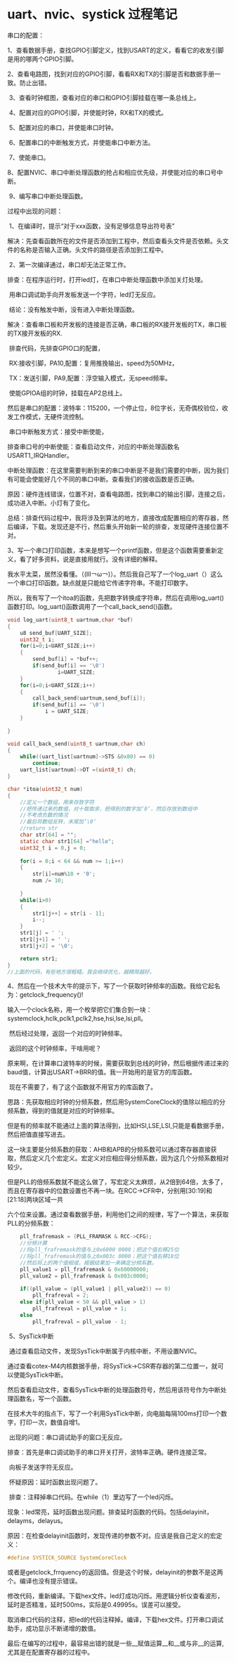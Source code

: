 # uart、nvic、systick 过程笔记

串口的配置：

​	1、查看数据手册，查找GPIO引脚定义，找到USART的定义，看看它的收发引脚是用的哪两个GPIO引脚。

​	2、查看电路图，找到对应的GPIO引脚，看看RX和TX的引脚是否和数据手册一致。防止出错。

​	3、查看时钟框图，查看对应的串口和GPIO引脚挂载在哪一条总线上。

​	4、配置对应的GPIO引脚，并使能时钟，RX和TX的模式。

​	5、配置对应的串口，并使能串口时钟。

​	6、配置串口的中断触发方式，并使能串口中断方法。

​	7、使能串口。

​	8、配置NVIC、串口中断处理函数的抢占和相应优先级，并使能对应的串口号中断。

​	9、编写串口中断处理函数。

过程中出现的问题：

​	1、在编译时，提示“对于xxx函数，没有足够信息导出符号表”

​		解决：先查看函数所在的文件是否添加到工程中，然后查看头文件是否依赖。头文件的名称是否输入正确。头文件的路径是否添加到工程中。

​	2、第一次编译通过，串口却无法正常工作。

​		排查：在程序运行时，打开led灯，在串口中断处理函数中添加关灯处理。

​			用串口调试助手向开发板发送一个字符，led灯无反应。

​			结论：没有触发中断，没有进入中断处理函数。

​		解决：查看串口板和开发板的连接是否正确，串口板的RX接开发板的TX，串口板的TX接开发板的RX.

​			排查代码，先排查GPIO口的配置，

​				RX:接收引脚，PA10,配置：复用推挽输出，speed为50MHz，

​				TX：发送引脚，PA9,配置：浮空输入模式，无speed频率。

​				使能GPIOA组的时钟，挂载在AP2总线上。

​			然后是串口的配置：波特率：115200，一个停止位，8位字长，无奇偶校验位，收发工作模式，无硬件流控制。

​                       串口中断触发方式：接受中断使能，

​			排查串口号的中断使能：查看启动文件，对应的中断处理函数名USART1_IRQHandler。

​			中断处理函数：在这里需要判断到来的串口中断是不是我们需要的中断，因为我们有可能会使能好几个不同的串口中断。查看我们的接收函数是否正确。

​		原因：硬件连线错误，位置不对，查看电路图，找到串口的输出引脚，连接之后，成功进入中断。小灯有了变化。

​		总结：排查代码过程中，我将涉及到算法的地方，直接改成配置相应的寄存器，然后编译，下载。发现还是不行，然后重头开始新一轮的排查，发现硬件连接位置不对。

​	3、写一个串口打印函数，本来是想写一个printf函数，但是这个函数需要重新定义，看了好多资料，说是直接用就行。没有详细的解释。

​		我水平太菜，居然没看懂。（(lll￢ω￢)）。然后我自己写了一个log_uart（）这么一个串口打印函数。缺点就是只能给它传递字符串。不能打印数字。

​		所以，我有写了一个itoa的函数，先把数字转换成字符串，然后在调用log_uart()函数打印。log_uart()函数调用了一个call_back_send()函数。

```C
void log_uart(uint8_t uartnum,char *buf)
{
	u8 send_buf[UART_SIZE];
	uint32_t i;
	for(i=0;i<UART_SIZE;i++)
	{
		send_buf[i] = *buf++;
		if(send_buf[i] == '\0')
				i=UART_SIZE;
	}
	for(i=0;i<UART_SIZE;i++)
	{
		call_back_send(uartnum,send_buf[i]);
		if(send_buf[i] == '\0')
			i = UART_SIZE;
	}
	
}

void call_back_send(uint8_t uartnum,char ch)
{
	while((uart_list[uartnum]->STS &0x80) == 0)
		continue;
	uart_list[uartnum]->DT =(uint8_t) ch;
}

char *itoa(uint32_t num)
{
	//定义一个数组，用来存放字符
	//把传递过来的数值，对十取取余，把得到的数字加‘0’，然后存放到数组中
	//不考虑负数的情况
	//最后将数组反转，末尾加’\0‘
	//return str
	char str[64] = "";
	static char str1[64] ="hello";
	uint32_t i = 0,j = 0;
	
	for(i = 0;i < 64 && num >= 1;i++)
	{
		str[i]=num%10 + '0';
		num /= 10;
		
	}
	while(i>0)
	{
		str1[j++] = str[i - 1];
		i--;
	}
	str1[j] = ' ';
	str1[j+1] = ' ';
	str1[j+2] = '\0';

	return str1;
}
//上面的代码，有些地方很粗糙。我会继续优化，越精简越好。
```



​	4、然后在一个技术大牛的提示下，写了一个获取时钟频率的函数。我给它起名为：getclock_frequency()!

​		输入一个clock名称，用一个枚举把它们集合到一块：systemclock,hclk,pclk1,pclk2,hse,hsi,lse,lsi,pll。

​		然后经过处理，返回一个对应的时钟频率。

​		返回的这个时钟频率，干啥用呢？

​		原来啊，在计算串口波特率的时候，需要获取到总线的时钟，然后根据传递过来的baud值，计算出USART->BRR的值。我一开始用的是官方的库函数。

​		现在不需要了，有了这个函数就不用官方的库函数了。

​		思路：先获取相应时钟的分频系数，然后用SystemCoreClock的值除以相应的分频系数，得到的值就是对应的时钟频率。

​		但是有的频率就不能通过上面的算法得到，比如HSI,LSE,LSI,只能是看数据手册，然后把值直接写进去。

​		这一块主要是分频系数的获取：AHB和APB的分频系数可以通过寄存器直接获取，然后定义几个宏定义。宏定义对应相应得分频系数，因为这几个分频系数相对较少。

​		但是PLL的倍频系数就不能这么做了，写宏定义太麻烦，从2倍到64倍，太多了，而且在寄存器中的位数设置也不再一块。在RCC->CFR中，分别用[30:19]和[21:18]两块区域一共

​		六个位来设置。通过查看数据手册，利用他们之间的规律，写了一个算法，来获取PLL的分频系数：

```C
	pll_frafremask = (PLL_FRAMASK & RCC->CFG); 
	//分频计算
	//将pll_frafremask的值与上0x6000 0000；把这个值右移25位
	//将pll_frafremask的值与上0x003c 0000；把这个值右移18位
	//然后将上的两个值相或，根据结果加一来确定分频系数。
	pll_value1 = pll_frafremask & 0x60000000;
	pll_value2 = pll_frafremask & 0x003c0000;
	
	if((pll_value = (pll_value1 | pll_value2)) == 0)
		pll_frafreval = 2;
	else if(pll_value < 50 && pll_value > 1)
		pll_frafreval = pll_value + 1;
	else
		pll_frafreval = pll_value - 1;
```



​	5、SysTick中断

​		通过查看启动文件，发现SysTick中断属于内核中断，不用设置NVIC。

​		通过查看cotex-M4内核数据手册，将SysTick->CSR寄存器的第二位置一，就可以使能SysTick中断。

​		然后查看启动文件，查看SysTick中断的处理函数符号，然后用该符号作为中断处理函数名，写一个函数。

​		在技术大牛的指点下，写了一个利用SysTick中断，向电脑每隔100ms打印一个数字，打印一次，数值自增1。

​		出现的问题：串口调试助手的窗口无反应。

​			排查：首先是串口调试助手的串口开关打开，波特率正确。硬件连接正常。

​			向板子发送字符无反应。

​			怀疑原因：延时函数出现问题了。

​			排查：注释掉串口代码。在while（1）里边写了一个led闪烁。

​			现象：led常亮，延时函数出现问题。排查延时函数的代码。包括delayinit，delayms，delayus。

​			原因：在检查delayinit函数时，发现传递的参数不对。应该是我自己定义的宏定义：

```c
#define SYSTICK_SOURCE SystemCoreClock
```

​			或者是getclock_frrquency的返回值。但是这个时候，delayinit的参数不是这两个。编译也没有提示错误。

​			修改代码，重新编译。下载hex文件。led灯成功闪烁。用逻辑分析仪查看波形，延时是否精准，延时500ms，实际是0.49995s。误差可以接受。

​			取消串口代码的注释，把led的代码注释掉。编译，下载hex文件。打开串口调试助手，成功显示不断递增的数值。



最后:在编写的过程中，最容易出错的就是一些__赋值运算__和__或与非__的运算,尤其是在配置寄存器的过程中。